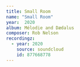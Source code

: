 ```yaml
---
title: Small Room
name: "Small Room"
year:  2020
album: Mélodie and Dædalus
composer: Rob Nelson
recordingz:
  - year: 2020
    source: soundcloud
    id: 877668778
---
```

